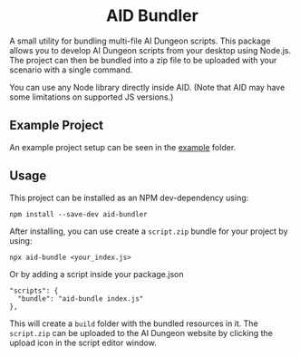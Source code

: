 <h1 align="center">AID Bundler</h1>

A small utility for bundling multi-file AI Dungeon scripts. This package allows you to develop AI Dungeon scripts from your desktop using Node.js. The project can then be bundled into a zip file to be uploaded with your scenario with a single command.

You can use any Node library directly inside AID.
(Note that AID may have some limitations on supported JS versions.)

## Example Project

An example project setup can be seen in the [example](https://github.com/TheDudeFromCI/aid-bundler/tree/main/example) folder.

## Usage

This project can be installed as an NPM dev-dependency using:
```
npm install --save-dev aid-bundler
```

After installing, you can use create a `script.zip` bundle for your project by using:
```
npx aid-bundle <your_index.js>
```
Or by adding a script inside your package.json
```
"scripts": {
  "bundle": "aid-bundle index.js"
},
```

This will create a `build` folder with the bundled resources in it. The `script.zip` can be uploaded to the AI Dungeon website by clicking the upload icon in the script editor window.